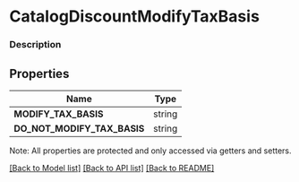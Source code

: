 # CatalogDiscountModifyTaxBasis

### Description



## Properties
Name | Type
------------ | -------------
**MODIFY_TAX_BASIS** | string
**DO_NOT_MODIFY_TAX_BASIS** | string

Note: All properties are protected and only accessed via getters and setters.

[[Back to Model list]](../../README.md#documentation-for-models) [[Back to API list]](../../README.md#documentation-for-api-endpoints) [[Back to README]](../../README.md)

